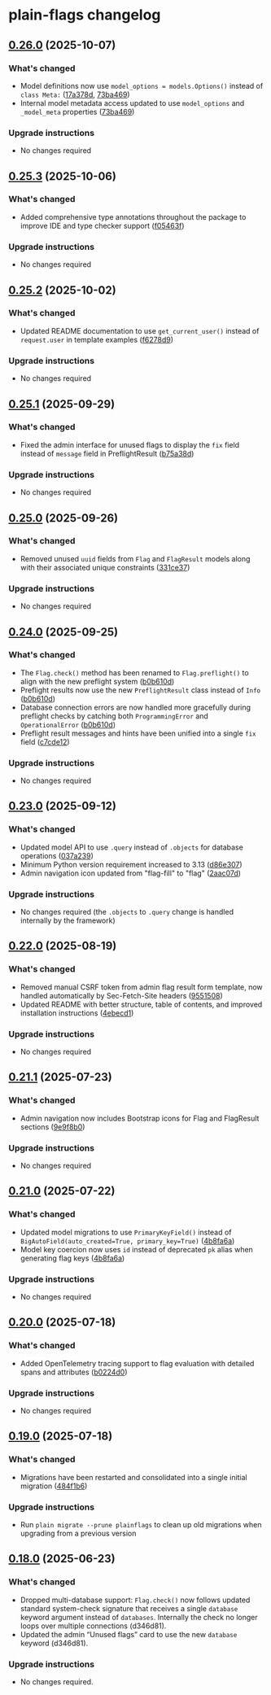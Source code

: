 # plain-flags changelog

## [0.26.0](https://github.com/dropseed/plain/releases/plain-flags@0.26.0) (2025-10-07)

### What's changed

- Model definitions now use `model_options = models.Options()` instead of `class Meta:` ([17a378d](https://github.com/dropseed/plain/commit/17a378d), [73ba469](https://github.com/dropseed/plain/commit/73ba469))
- Internal model metadata access updated to use `model_options` and `_model_meta` properties ([73ba469](https://github.com/dropseed/plain/commit/73ba469))

### Upgrade instructions

- No changes required

## [0.25.3](https://github.com/dropseed/plain/releases/plain-flags@0.25.3) (2025-10-06)

### What's changed

- Added comprehensive type annotations throughout the package to improve IDE and type checker support ([f05463f](https://github.com/dropseed/plain/commit/f05463f285))

### Upgrade instructions

- No changes required

## [0.25.2](https://github.com/dropseed/plain/releases/plain-flags@0.25.2) (2025-10-02)

### What's changed

- Updated README documentation to use `get_current_user()` instead of `request.user` in template examples ([f6278d9](https://github.com/dropseed/plain/commit/f6278d9bb4))

### Upgrade instructions

- No changes required

## [0.25.1](https://github.com/dropseed/plain/releases/plain-flags@0.25.1) (2025-09-29)

### What's changed

- Fixed the admin interface for unused flags to display the `fix` field instead of `message` field in PreflightResult ([b75a38d](https://github.com/dropseed/plain/commit/b75a38d52a))

### Upgrade instructions

- No changes required

## [0.25.0](https://github.com/dropseed/plain/releases/plain-flags@0.25.0) (2025-09-26)

### What's changed

- Removed unused `uuid` fields from `Flag` and `FlagResult` models along with their associated unique constraints ([331ce37](https://github.com/dropseed/plain/commit/331ce37992))

### Upgrade instructions

- No changes required

## [0.24.0](https://github.com/dropseed/plain/releases/plain-flags@0.24.0) (2025-09-25)

### What's changed

- The `Flag.check()` method has been renamed to `Flag.preflight()` to align with the new preflight system ([b0b610d](https://github.com/dropseed/plain/commit/b0b610d461))
- Preflight results now use the new `PreflightResult` class instead of `Info` ([b0b610d](https://github.com/dropseed/plain/commit/b0b610d461))
- Database connection errors are now handled more gracefully during preflight checks by catching both `ProgrammingError` and `OperationalError` ([b0b610d](https://github.com/dropseed/plain/commit/b0b610d461))
- Preflight result messages and hints have been unified into a single `fix` field ([c7cde12](https://github.com/dropseed/plain/commit/c7cde12149))

### Upgrade instructions

- No changes required

## [0.23.0](https://github.com/dropseed/plain/releases/plain-flags@0.23.0) (2025-09-12)

### What's changed

- Updated model API to use `.query` instead of `.objects` for database operations ([037a239](https://github.com/dropseed/plain/commit/037a239ef4))
- Minimum Python version requirement increased to 3.13 ([d86e307](https://github.com/dropseed/plain/commit/d86e307efb))
- Admin navigation icon updated from "flag-fill" to "flag" ([2aac07d](https://github.com/dropseed/plain/commit/2aac07de4e))

### Upgrade instructions

- No changes required (the `.objects` to `.query` change is handled internally by the framework)

## [0.22.0](https://github.com/dropseed/plain/releases/plain-flags@0.22.0) (2025-08-19)

### What's changed

- Removed manual CSRF token from admin flag result form template, now handled automatically by Sec-Fetch-Site headers ([9551508](https://github.com/dropseed/plain/commit/955150800c))
- Updated README with better structure, table of contents, and improved installation instructions ([4ebecd1](https://github.com/dropseed/plain/commit/4ebecd1856))

### Upgrade instructions

- No changes required

## [0.21.1](https://github.com/dropseed/plain/releases/plain-flags@0.21.1) (2025-07-23)

### What's changed

- Admin navigation now includes Bootstrap icons for Flag and FlagResult sections ([9e9f8b0](https://github.com/dropseed/plain/commit/9e9f8b0e2c))

### Upgrade instructions

- No changes required

## [0.21.0](https://github.com/dropseed/plain/releases/plain-flags@0.21.0) (2025-07-22)

### What's changed

- Updated model migrations to use `PrimaryKeyField()` instead of `BigAutoField(auto_created=True, primary_key=True)` ([4b8fa6a](https://github.com/dropseed/plain/commit/4b8fa6a))
- Model key coercion now uses `id` instead of deprecated `pk` alias when generating flag keys ([4b8fa6a](https://github.com/dropseed/plain/commit/4b8fa6a))

### Upgrade instructions

- No changes required

## [0.20.0](https://github.com/dropseed/plain/releases/plain-flags@0.20.0) (2025-07-18)

### What's changed

- Added OpenTelemetry tracing support to flag evaluation with detailed spans and attributes ([b0224d0](https://github.com/dropseed/plain/commit/b0224d0418))

### Upgrade instructions

- No changes required

## [0.19.0](https://github.com/dropseed/plain/releases/plain-flags@0.19.0) (2025-07-18)

### What's changed

- Migrations have been restarted and consolidated into a single initial migration ([484f1b6](https://github.com/dropseed/plain/commit/484f1b6e93))

### Upgrade instructions

- Run `plain migrate --prune plainflags` to clean up old migrations when upgrading from a previous version

## [0.18.0](https://github.com/dropseed/plain/releases/plain-flags@0.18.0) (2025-06-23)

### What's changed

- Dropped multi-database support: `Flag.check()` now follows updated standard system-check signature that receives a single `database` keyword argument instead of `databases`. Internally the check no longer loops over multiple connections (d346d81).
- Updated the admin “Unused flags” card to use the new `database` keyword (d346d81).

### Upgrade instructions

- No changes required.

